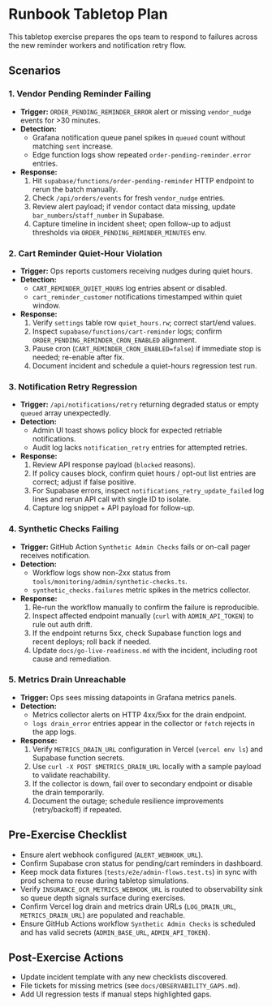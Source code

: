# Runbook Tabletop Plan

This tabletop exercise prepares the ops team to respond to failures across the
new reminder workers and notification retry flow.

## Scenarios

### 1. Vendor Pending Reminder Failing

- **Trigger:** `ORDER_PENDING_REMINDER_ERROR` alert or missing `vendor_nudge`
  events for >30 minutes.
- **Detection:**
  - Grafana notification queue panel spikes in `queued` count without matching
    `sent` increase.
  - Edge function logs show repeated `order-pending-reminder.error` entries.
- **Response:**
  1. Hit `supabase/functions/order-pending-reminder` HTTP endpoint to rerun the
     batch manually.
  2. Check `/api/orders/events` for fresh `vendor_nudge` entries.
  3. Review alert payload; if vendor contact data missing, update
     `bar_numbers`/`staff_number` in Supabase.
  4. Capture timeline in incident sheet; open follow-up to adjust thresholds via
     `ORDER_PENDING_REMINDER_MINUTES` env.

### 2. Cart Reminder Quiet-Hour Violation

- **Trigger:** Ops reports customers receiving nudges during quiet hours.
- **Detection:**
  - `CART_REMINDER_QUIET_HOURS` log entries absent or disabled.
  - `cart_reminder_customer` notifications timestamped within quiet window.
- **Response:**
  1. Verify `settings` table row `quiet_hours.rw`; correct start/end values.
  2. Inspect `supabase/functions/cart-reminder` logs; confirm
     `ORDER_PENDING_REMINDER_CRON_ENABLED` alignment.
  3. Pause cron (`CART_REMINDER_CRON_ENABLED=false`) if immediate stop is
     needed; re-enable after fix.
  4. Document incident and schedule a quiet-hours regression test run.

### 3. Notification Retry Regression

- **Trigger:** `/api/notifications/retry` returning degraded status or empty
  `queued` array unexpectedly.
- **Detection:**
  - Admin UI toast shows policy block for expected retriable notifications.
  - Audit log lacks `notification_retry` entries for attempted retries.
- **Response:**
  1. Review API response payload (`blocked` reasons).
  2. If policy causes block, confirm quiet hours / opt-out list entries are
     correct; adjust if false positive.
  3. For Supabase errors, inspect `notifications_retry_update_failed` log lines
     and rerun API call with single ID to isolate.
  4. Capture log snippet + API payload for follow-up.

### 4. Synthetic Checks Failing

- **Trigger:** GitHub Action `Synthetic Admin Checks` fails or on-call pager receives notification.
- **Detection:**
  - Workflow logs show non-2xx status from `tools/monitoring/admin/synthetic-checks.ts`.
  - `synthetic_checks.failures` metric spikes in the metrics collector.
- **Response:**
  1. Re-run the workflow manually to confirm the failure is reproducible.
  2. Inspect affected endpoint manually (`curl` with `ADMIN_API_TOKEN`) to rule out auth drift.
  3. If the endpoint returns 5xx, check Supabase function logs and recent deploys; roll back if needed.
  4. Update `docs/go-live-readiness.md` with the incident, including root cause and remediation.

### 5. Metrics Drain Unreachable

- **Trigger:** Ops sees missing datapoints in Grafana metrics panels.
- **Detection:**
  - Metrics collector alerts on HTTP 4xx/5xx for the drain endpoint.
  - `logs drain_error` entries appear in the collector or `fetch` rejects in the app logs.
- **Response:**
  1. Verify `METRICS_DRAIN_URL` configuration in Vercel (`vercel env ls`) and Supabase function secrets.
  2. Use `curl -X POST $METRICS_DRAIN_URL` locally with a sample payload to validate reachability.
  3. If the collector is down, fail over to secondary endpoint or disable the drain temporarily.
  4. Document the outage; schedule resilience improvements (retry/backoff) if repeated.

## Pre-Exercise Checklist

- Ensure alert webhook configured (`ALERT_WEBHOOK_URL`).
- Confirm Supabase cron status for pending/cart reminders in dashboard.
- Keep mock data fixtures (`tests/e2e/admin-flows.test.ts`) in sync with prod
  schema to reuse during tabletop simulations.
- Verify `INSURANCE_OCR_METRICS_WEBHOOK_URL` is routed to observability sink so
  queue depth signals surface during exercises.
- Confirm Vercel log drain and metrics drain URLs (`LOG_DRAIN_URL`, `METRICS_DRAIN_URL`) are populated and reachable.
- Ensure GitHub Actions workflow `Synthetic Admin Checks` is scheduled and has valid secrets (`ADMIN_BASE_URL`, `ADMIN_API_TOKEN`).

## Post-Exercise Actions

- Update incident template with any new checklists discovered.
- File tickets for missing metrics (see `docs/OBSERVABILITY_GAPS.md`).
- Add UI regression tests if manual steps highlighted gaps.
